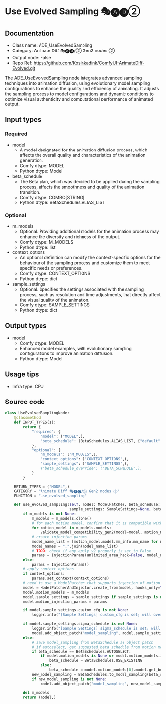 # Use Evolved Sampling 🎭🅐🅓②
## Documentation
- Class name: ADE_UseEvolvedSampling
- Category: Animate Diff 🎭🅐🅓/② Gen2 nodes ②
- Output node: False
- Repo Ref: https://github.com/Kosinkadink/ComfyUI-AnimateDiff-Evolved.git

The ADE_UseEvolvedSampling node integrates advanced sampling techniques into animation diffusion, using evolutionary model sampling configurations to enhance the quality and efficiency of animating. It adjusts the sampling process to model configurations and dynamic conditions to optimize visual authenticity and computational performance of animated output.

## Input types
### Required
- model
    - A model designated for the animation diffusion process, which affects the overall quality and characteristics of the animation generation.
    - Comfy dtype: MODEL
    - Python dtype: Model
- beta_schedule
    - The Beta plan, which was decided to be applied during the sampling process, affects the smoothness and quality of the animation transition.
    - Comfy dtype: COMBO[STRING]
    - Python dtype: BetaSchedules.ALIAS_LIST

### Optional
- m_models
    - Optional. Providing additional models for the animation process may enhance the diversity and richness of the output.
    - Comfy dtype: M_MODELS
    - Python dtype: list
- context_options
    - An optional definition can modify the context-specific options for the behaviour of the sampling process and customize them to meet specific needs or preferences.
    - Comfy dtype: CONTEXT_OPTIONS
    - Python dtype: dict
- sample_settings
    - Optional. Specifies the settings associated with the sampling process, such as resolution and time adjustments, that directly affect the visual quality of the animation.
    - Comfy dtype: SAMPLE_SETTINGS
    - Python dtype: dict

## Output types
- model
    - Comfy dtype: MODEL
    - Enhanced model examples, with evolutionary sampling configurations to improve animation diffusion.
    - Python dtype: Model

## Usage tips
- Infra type: CPU
<!-- - Common nodes:
    - [KSampler](../../Comfy/Nodes/KSampler.md)
    - [ToBasicPipe](../../ComfyUI-Impact-Pack/Nodes/ToBasicPipe.md)
    - [SamplerCustom](../../Comfy/Nodes/SamplerCustom.md)
    - [LCMScheduler](../../ComfyUI-sampler-lcm-alternative/Nodes/LCMScheduler.md) -->

## Source code
```python
class UseEvolvedSamplingNode:
    @classmethod
    def INPUT_TYPES(s):
        return {
            "required": {
                "model": ("MODEL",),
                "beta_schedule": (BetaSchedules.ALIAS_LIST, {"default": BetaSchedules.AUTOSELECT}),
            },
            "optional": {
                "m_models": ("M_MODELS",),
                "context_options": ("CONTEXT_OPTIONS",),
                "sample_settings": ("SAMPLE_SETTINGS",),
                #"beta_schedule_override": ("BETA_SCHEDULE",),
            }
        }

    RETURN_TYPES = ("MODEL",)
    CATEGORY = "Animate Diff 🎭🅐🅓/② Gen2 nodes ②"
    FUNCTION = "use_evolved_sampling"

    def use_evolved_sampling(self, model: ModelPatcher, beta_schedule: str, m_models: MotionModelGroup=None, context_options: ContextOptionsGroup=None,
                             sample_settings: SampleSettings=None, beta_schedule_override=None):
        if m_models is not None:
            m_models = m_models.clone()
            # for each motion model, confirm that it is compatible with SD model
            for motion_model in m_models.models:
                validate_model_compatibility_gen2(model=model, motion_model=motion_model)
            # create injection params
            model_name_list = [motion_model.model.mm_info.mm_name for motion_model in m_models.models]
            model_names = ",".join(model_name_list)
            # TODO: check if any apply_v2_properly is set to False
            params = InjectionParams(unlimited_area_hack=False, model_name=model_names)
        else:
            params = InjectionParams()
        # apply context options
        if context_options:
            params.set_context(context_options)
        # need to use a ModelPatcher that supports injection of motion modules into unet
        model = ModelPatcherAndInjector.create_from(model, hooks_only=True)
        model.motion_models = m_models
        model.sample_settings = sample_settings if sample_settings is not None else SampleSettings()
        model.motion_injection_params = params

        if model.sample_settings.custom_cfg is not None:
            logger.info("[Sample Settings] custom_cfg is set; will override any KSampler cfg values or patches.")

        if model.sample_settings.sigma_schedule is not None:
            logger.info("[Sample Settings] sigma_schedule is set; will override beta_schedule.")
            model.add_object_patch("model_sampling", model.sample_settings.sigma_schedule.clone().model_sampling)
        else:
            # save model_sampling from BetaSchedule as object patch
            # if autoselect, get suggested beta_schedule from motion model
            if beta_schedule == BetaSchedules.AUTOSELECT:
                if model.motion_models is None or model.motion_models.is_empty():
                    beta_schedule = BetaSchedules.USE_EXISTING
                else:
                    beta_schedule = model.motion_models[0].model.get_best_beta_schedule(log=True)
            new_model_sampling = BetaSchedules.to_model_sampling(beta_schedule, model)
            if new_model_sampling is not None:
                model.add_object_patch("model_sampling", new_model_sampling)

        del m_models
        return (model,)